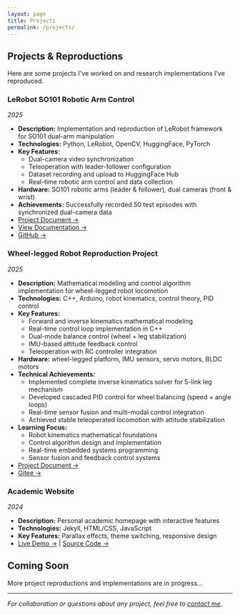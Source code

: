 ```yaml
---
layout: page
title: Projects
permalink: /projects/
---
```


## Projects & Reproductions

Here are some projects I've worked on and research implementations I've reproduced.

### LeRobot SO101 Robotic Arm Control
*2025*
- **Description:** Implementation and reproduction of LeRobot framework for SO101 dual-arm manipulation
- **Technologies:** Python, LeRobot, OpenCV, HuggingFace, PyTorch
- **Key Features:** 
  - Dual-camera video synchronization
  - Teleoperation with leader-follower configuration
  - Dataset recording and upload to HuggingFace Hub
  - Real-time robotic arm control and data collection
- **Hardware:** SO101 robotic arms (leader & follower), dual cameras (front & wrist)
- **Achievements:** Successfully recorded 50 test episodes with synchronized dual-camera data
- [Project Document →](/lerobot-so101/)
- [View Documentation →](https://huggingface.co/docs/lerobot/so101) 
- [GitHub →](https://github.com/huggingface/lerobot)



### Wheel-legged Robot Reproduction Project
*2025*
- **Description:** Mathematical modeling and control algorithm implementation for wheel-legged robot locomotion
- **Technologies:** C++, Arduino, robot kinematics, control theory, PID control
- **Key Features:**
  - Forward and inverse kinematics mathematical modeling
  - Real-time control loop implementation in C++
  - Dual-mode balance control (wheel + leg stabilization)
  - IMU-based attitude feedback control
  - Teleoperation with RC controller integration
- **Hardware:** wheel-legged platform, IMU sensors, servo motors, BLDC motors
- **Technical Achievements:**
  - Implemented complete inverse kinematics solver for 5-link leg mechanism
  - Developed cascaded PID control for wheel balancing (speed + angle loops)
  - Real-time sensor fusion and multi-modal control integration
  - Achieved stable teleoperated locomotion with attitude stabilization
- **Learning Focus:**
  - Robot kinematics mathematical foundations
  - Control algorithm design and implementation
  - Real-time embedded systems programming
  - Sensor fusion and feedback control systems
- [Project Document →](/robotics/wheel-legged-robot/)
- [Gitee →](https://gitee.com/StackForce/bipedal_wheeled_robot)



### Academic Website
*2024*
- **Description:** Personal academic homepage with interactive features
- **Technologies:** Jekyll, HTML/CSS, JavaScript
- **Key Features:** Parallax effects, theme switching, responsive design
- [Live Demo →](https://logan-0623.github.io) | [Source Code →](https://github.com/logan-0623/logan-0623.github.io)

## Coming Soon
More project reproductions and implementations are in progress...

---

*For collaboration or questions about any project, feel free to [contact me](mailto:Z.Luo21@student.liverpool.ac.uk).*
